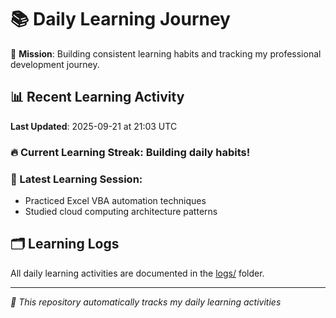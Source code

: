 # 📚 Daily Learning Journey

🎯 **Mission**: Building consistent learning habits and tracking my professional development journey.

## 📊 Recent Learning Activity

**Last Updated**: 2025-09-21 at 21:03 UTC

### 🔥 Current Learning Streak: Building daily habits!

### 📝 Latest Learning Session:
- Practiced Excel VBA automation techniques
- Studied cloud computing architecture patterns

## 🗂️ Learning Logs

All daily learning activities are documented in the [logs/](./logs/) folder.

---
*🤖 This repository automatically tracks my daily learning activities*
